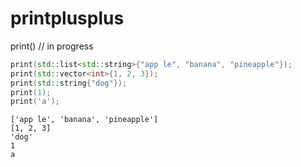 # printplusplus
print() // in progress

```cpp
print(std::list<std::string>{"app le", "banana", "pineapple"});
print(std::vector<int>{1, 2, 3});
print(std::string{"dog"});
print(1);
print('a');
```

```
['app le', 'banana', 'pineapple']
[1, 2, 3]
'dog'
1
a
```
